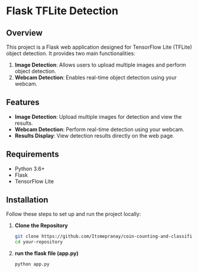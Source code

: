 # Flask TFLite Detection

## Overview

This project is a Flask web application designed for TensorFlow Lite (TFLite) object detection. It provides two main functionalities:
1. **Image Detection**: Allows users to upload multiple images and perform object detection.
2. **Webcam Detection**: Enables real-time object detection using your webcam.

## Features

- **Image Detection**: Upload multiple images for detection and view the results.
- **Webcam Detection**: Perform real-time detection using your webcam.
- **Results Display**: View detection results directly on the web page.

## Requirements

- Python 3.6+
- Flask
- TensorFlow Lite


## Installation

Follow these steps to set up and run the project locally:

1. **Clone the Repository**

   ```bash
   git clone https://github.com/Itsmepranay/coin-counting-and-classification-using-tensorflow-lite
   cd your-repository
2. **run the flask file (app.py)**
   ```bash
   python app.py
